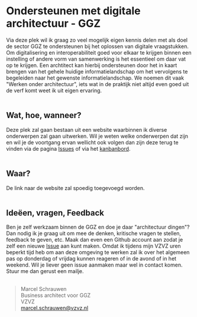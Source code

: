# Ondersteunen met digitale architectuur - GGZ
Via deze plek wil ik graag zo veel mogelijk eigen kennis delen met als doel de sector GGZ te ondersteunen bij het oplossen van digitale vraagstukken. Om digitalisering en interoperabiliteit goed voor elkaar te krijgen binnen een instelling of andere vorm van samenwerking is het essentieel om daar vat op te krijgen. Een archtitect kan hierbij ondersteunen door het in kaart brengen van het gehele huidige informatielandschap om het vervolgens te begeleiden naar het gewenste informatielandschap. We noemen dit vaak "Werken onder architectuur", iets wat in de praktijk niet altijd even goed uit de verf komt weet ik uit eigen ervaring.
<br><br/>

## Wat, hoe, wanneer?
Deze plek zal gaan bestaan uit een website waarbinnen ik diverse onderwerpen zal gaan uitwerken. Wil je weten welke onderwerpen dat zijn en wil je de voortgang ervan wellicht ook volgen dan zijn deze terug te vinden via de pagina [Issues](https://github.com/MarcelSchrauwen/omda-ggz/issues) of via het [kanbanbord](https://github.com/users/MarcelSchrauwen/projects/5/views/1).
<br><br/>

## Waar?
De link naar de website zal spoedig toegevoegd worden.
<br><br/>

## Ideëen, vragen, Feedback
Ben je zelf werkzaam binnen de GGZ en doe je daar "architectuur dingen"? Dan nodig ik je graag uit om mee de denken, kritische vragen te stellen, feedback te geven, etc. Maak dan even een Github account aan zodat je zelf een nieuwe [Issue](https://github.com/MarcelSchrauwen/omda-ggz/issues) aan kunt maken. Omdat ik tijdens mijn VZVZ uren beperkt tijd heb om aan deze omgeving te werken zal ik over het algemeen pas op donderdag of vrijdag kunnen reageren of in de avond of in het weekend. Wil je liever geen issue aanmaken maar wel in contact komen. Stuur me dan gerust een mailje.
<br><br/>

> Marcel Schrauwen<br/>
> Business architect voor GGZ<br/>
> VZVZ<br/>
> marcel.schrauwen@vzvz.nl
